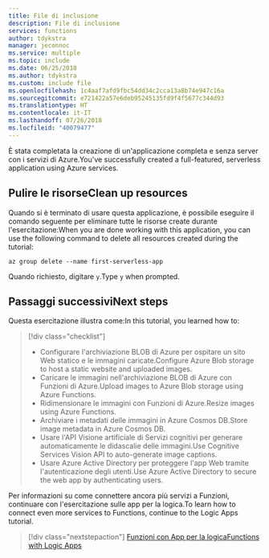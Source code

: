 ```yaml
---
title: File di inclusione
description: File di inclusione
services: functions
author: tdykstra
manager: jeconnoc
ms.service: multiple
ms.topic: include
ms.date: 06/25/2018
ms.author: tdykstra
ms.custom: include file
ms.openlocfilehash: 1c4aaf7afd9fbc54dd34c2cca13a8b74e947c16a
ms.sourcegitcommit: e721422a57e6deb95245135fd9f4f5677c344d93
ms.translationtype: HT
ms.contentlocale: it-IT
ms.lasthandoff: 07/26/2018
ms.locfileid: "40079477"
---
```

<span data-ttu-id="7a20a-103">È stata completata la creazione di un'applicazione completa e senza server con i servizi di Azure.</span><span class="sxs-lookup"><span data-stu-id="7a20a-103">You've successfully created a full-featured, serverless application using Azure services.</span></span>

## <a name="clean-up-resources"></a><span data-ttu-id="7a20a-104">Pulire le risorse</span><span class="sxs-lookup"><span data-stu-id="7a20a-104">Clean up resources</span></span>

<span data-ttu-id="7a20a-105">Quando si è terminato di usare questa applicazione, è possibile eseguire il comando seguente per eliminare tutte le risorse create durante l'esercitazione:</span><span class="sxs-lookup"><span data-stu-id="7a20a-105">When you are done working with this application, you can use the following command to delete all resources created during the tutorial:</span></span>

```azurecli
az group delete --name first-serverless-app
```

<span data-ttu-id="7a20a-106">Quando richiesto, digitare `y`.</span><span class="sxs-lookup"><span data-stu-id="7a20a-106">Type `y` when prompted.</span></span>  

## <a name="next-steps"></a><span data-ttu-id="7a20a-107">Passaggi successivi</span><span class="sxs-lookup"><span data-stu-id="7a20a-107">Next steps</span></span>

<span data-ttu-id="7a20a-108">Questa esercitazione illustra come:</span><span class="sxs-lookup"><span data-stu-id="7a20a-108">In this tutorial, you learned how to:</span></span>
> [!div class="checklist"]
> * <span data-ttu-id="7a20a-109">Configurare l'archiviazione BLOB di Azure per ospitare un sito Web statico e le immagini caricate.</span><span class="sxs-lookup"><span data-stu-id="7a20a-109">Configure Azure Blob storage to host a static website and uploaded images.</span></span>
> * <span data-ttu-id="7a20a-110">Caricare le immagini nell'archiviazione BLOB di Azure con Funzioni di Azure.</span><span class="sxs-lookup"><span data-stu-id="7a20a-110">Upload images to Azure Blob storage using Azure Functions.</span></span>
> * <span data-ttu-id="7a20a-111">Ridimensionare le immagini con Funzioni di Azure.</span><span class="sxs-lookup"><span data-stu-id="7a20a-111">Resize images using Azure Functions.</span></span>
> * <span data-ttu-id="7a20a-112">Archiviare i metadati delle immagini in Azure Cosmos DB.</span><span class="sxs-lookup"><span data-stu-id="7a20a-112">Store image metadata in Azure Cosmos DB.</span></span>
> * <span data-ttu-id="7a20a-113">Usare l'API Visione artificiale di Servizi cognitivi per generare automaticamente le didascalie delle immagini.</span><span class="sxs-lookup"><span data-stu-id="7a20a-113">Use Cognitive Services Vision API to auto-generate image captions.</span></span>
> * <span data-ttu-id="7a20a-114">Usare Azure Active Directory per proteggere l'app Web tramite l'autenticazione degli utenti.</span><span class="sxs-lookup"><span data-stu-id="7a20a-114">Use Azure Active Directory to secure the web app by authenticating users.</span></span>

<span data-ttu-id="7a20a-115">Per informazioni su come connettere ancora più servizi a Funzioni, continuare con l'esercitazione sulle app per la logica.</span><span class="sxs-lookup"><span data-stu-id="7a20a-115">To learn how to connect even more services to Functions, continue to the Logic Apps tutorial.</span></span> 

> [!div class="nextstepaction"]
> [<span data-ttu-id="7a20a-116">Funzioni con App per la logica</span><span class="sxs-lookup"><span data-stu-id="7a20a-116">Functions with Logic Apps</span></span>](https://docs.microsoft.com/azure/azure-functions/functions-twitter-email)